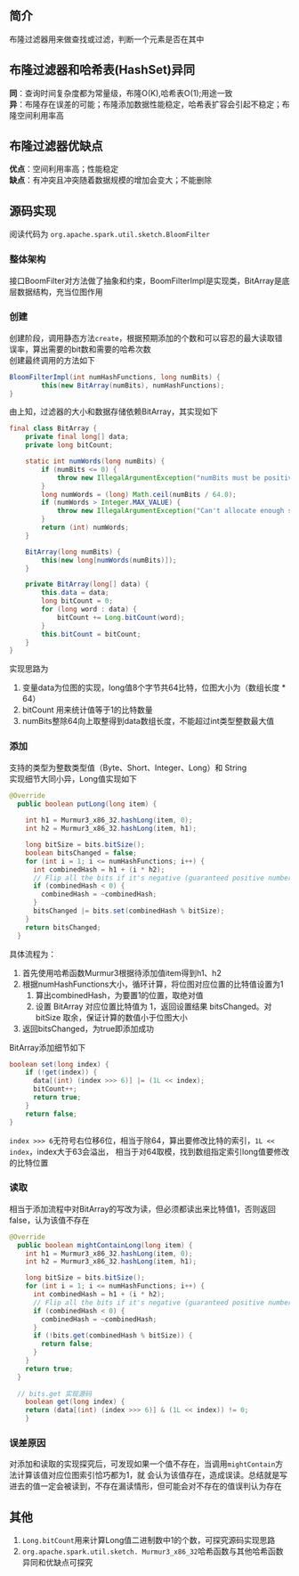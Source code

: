 ## 简介
布隆过滤器用来做查找或过滤，判断一个元素是否在其中
## 布隆过滤器和哈希表(HashSet)异同
**同**：查询时间复杂度都为常量级，布隆O(K),哈希表O(1);用途一致  
**异**：布隆存在误差的可能；布隆添加数据性能稳定，哈希表扩容会引起不稳定；布隆空间利用率高
## 布隆过滤器优缺点
**优点**：空间利用率高；性能稳定  
**缺点**：有冲突且冲突随着数据规模的增加会变大；不能删除
## 源码实现
阅读代码为 `org.apache.spark.util.sketch.BloomFilter`
### 整体架构
接口BoomFilter对方法做了抽象和约束，BoomFilterImpl是实现类，BitArray是底层数据结构，充当位图作用
### 创建
创建阶段，调用静态方法`create`，根据预期添加的个数和可以容忍的最大读取错误率，算出需要的bit数和需要的哈希次数  
创建最终调用的方法如下
```java
BloomFilterImpl(int numHashFunctions, long numBits) {
        this(new BitArray(numBits), numHashFunctions);
}
```
由上知，过滤器的大小和数据存储依赖BitArray，其实现如下
```java
final class BitArray {
    private final long[] data;
    private long bitCount;

    static int numWords(long numBits) {
        if (numBits <= 0) {
            throw new IllegalArgumentException("numBits must be positive, but got " + numBits);
        }
        long numWords = (long) Math.ceil(numBits / 64.0);
        if (numWords > Integer.MAX_VALUE) {
            throw new IllegalArgumentException("Can't allocate enough space for " + numBits + " bits");
        }
        return (int) numWords;
    }

    BitArray(long numBits) {
        this(new long[numWords(numBits)]);
    }

    private BitArray(long[] data) {
        this.data = data;
        long bitCount = 0;
        for (long word : data) {
            bitCount += Long.bitCount(word);
        }
        this.bitCount = bitCount;
    }
}
```
实现思路为
1. 变量data为位图的实现，long值8个字节共64比特，位图大小为（数组长度 * 64）
2. bitCount 用来统计值等于1的比特数量
3. numBits整除64向上取整得到data数组长度，不能超过int类型整数最大值
### 添加
支持的类型为整数类型值（Byte、Short、Integer、Long）和 String  
实现细节大同小异，Long值实现如下
```java
@Override
  public boolean putLong(long item) {
    
    int h1 = Murmur3_x86_32.hashLong(item, 0);
    int h2 = Murmur3_x86_32.hashLong(item, h1);

    long bitSize = bits.bitSize();
    boolean bitsChanged = false;
    for (int i = 1; i <= numHashFunctions; i++) {
      int combinedHash = h1 + (i * h2);
      // Flip all the bits if it's negative (guaranteed positive number)
      if (combinedHash < 0) {
        combinedHash = ~combinedHash;
      }
      bitsChanged |= bits.set(combinedHash % bitSize);
    }
    return bitsChanged;
  }
```
具体流程为：
1. 首先使用哈希函数Murmur3根据待添加值item得到h1、h2
2. 根据numHashFunctions大小，循环计算，将位图对应位置的比特值设置为1
   1. 算出combinedHash，为要置1的位置，取绝对值
   2. 设置 BitArray 对应位置比特值为 1，返回设置结果 bitsChanged。对 bitSize 取余，保证计算的数值小于位图大小
3. 返回bitsChanged，为true即添加成功  

BitArray添加细节如下
```java
boolean set(long index) {
    if (!get(index)) {
      data[(int) (index >>> 6)] |= (1L << index);
      bitCount++;
      return true;
    }
    return false;
}
```
`index >>> 6`无符号右位移6位，相当于除64，算出要修改比特的索引，`1L << index`，index大于63会溢出，
相当于对64取模，找到数组指定索引long值要修改的比特位置
### 读取
相当于添加流程中对BitArray的写改为读，但必须都读出来比特值1，否则返回false，认为该值不存在
```java
@Override
  public boolean mightContainLong(long item) {
    int h1 = Murmur3_x86_32.hashLong(item, 0);
    int h2 = Murmur3_x86_32.hashLong(item, h1);

    long bitSize = bits.bitSize();
    for (int i = 1; i <= numHashFunctions; i++) {
      int combinedHash = h1 + (i * h2);
      // Flip all the bits if it's negative (guaranteed positive number)
      if (combinedHash < 0) {
        combinedHash = ~combinedHash;
      }
      if (!bits.get(combinedHash % bitSize)) {
        return false;
      }
    }
    return true;
  }
  
  // bits.get 实现源码
    boolean get(long index) {
    return (data[(int) (index >>> 6)] & (1L << index)) != 0;
    }
```
### 误差原因
对添加和读取的实现探究后，可发现如果一个值不存在，当调用`mightContain`方法计算该值对应位图索引恰巧都为1，就
会认为该值存在，造成误读。总结就是写进去的值一定会被读到，不存在漏读情形，但可能会对不存在的值误判认为存在
## 其他
1. `Long.bitCount`用来计算Long值二进制数中1的个数，可探究源码实现思路
2. `org.apache.spark.util.sketch. Murmur3_x86_32`哈希函数与其他哈希函数异同和优缺点可探究






